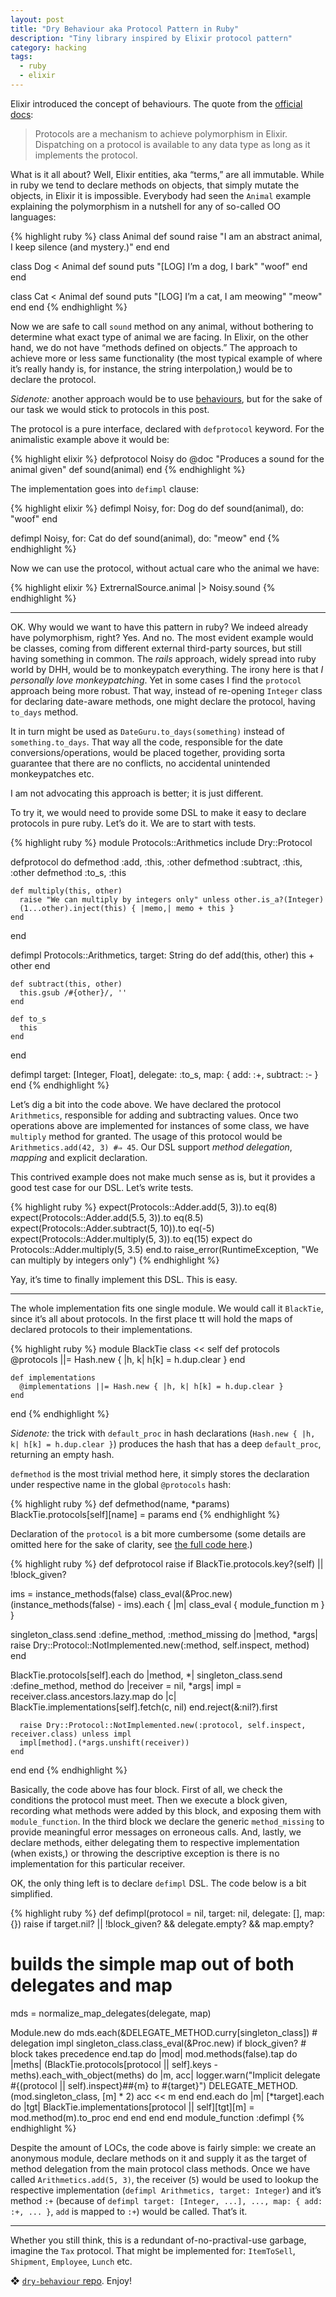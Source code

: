 ```yaml
---
layout: post
title: "Dry Behaviour aka Protocol Pattern in Ruby"
description: "Tiny library inspired by Elixir protocol pattern"
category: hacking
tags:
  - ruby
  - elixir
---
```


Elixir introduced the concept of behaviours. The quote from the [official docs](http://elixir-lang.org/getting-started/protocols.html):

> Protocols are a mechanism to achieve polymorphism in Elixir.
Dispatching on a protocol is available to any data type as long as it implements the protocol.

What is it all about? Well, Elixir entities, aka “terms,” are all immutable.
While in ruby we tend to declare methods on objects, that simply mutate the
objects, in Elixir it is impossible. Everybody had seen the `Animal` example
explaining the polymorphism in a nutshell for any of so-called OO languages:

{% highlight ruby %}
class Animal
  def sound
    raise "I am an abstract animal, I keep silence (and mystery.)"
  end
end

class Dog < Animal
  def sound
    puts "[LOG] I’m a dog, I bark"
    "woof"
  end
end

class Cat < Animal
  def sound
    puts "[LOG] I’m a cat, I am meowing"
    "meow"
  end
end
{% endhighlight %}

Now we are safe to call `sound` method on any animal, without bothering
to determine what exact type of animal we are facing. In Elixir, on the other
hand, we do not have “methods defined on objects.” The approach to achieve
more or less same functionality (the most typical example of where it’s really
handy is, for instance, the string interpolation,) would be to declare
the protocol.

_Sidenote:_ another approach would be to use [behaviours](http://elixir-lang.org/getting-started/typespecs-and-behaviours.html#behaviours),
but for the sake of our task we would stick to protocols in this post.

The protocol is a pure interface, declared with `defprotocol` keyword.
For the animalistic example above it would be:

{% highlight elixir %}
defprotocol Noisy do
  @doc "Produces a sound for the animal given"
  def sound(animal)
end
{% endhighlight %}

The implementation goes into `defimpl` clause:

{% highlight elixir %}
defimpl Noisy, for: Dog do
  def sound(animal), do: "woof"
end

defimpl Noisy, for: Cat do
  def sound(animal), do: "meow"
end
{% endhighlight %}

Now we can use the protocol, without actual care who the animal we have:

{% highlight elixir %}
ExtrernalSource.animal
|> Noisy.sound
{% endhighlight %}

---

OK. Why would we want to have this pattern in ruby? We indeed already have
polymorphism, right? Yes. And no. The most evident example would be classes,
coming from different external third-party sources, but still having
something in common. The _rails_ approach, widely spread into ruby world by DHH,
would be to monkeypatch everything. The irony here is that _I personally love
monkeypatching_. Yet in some cases I find the `protocol` approach being more
robust. That way, instead of re-opening `Integer` class for declaring date-aware
methods, one might declare the protocol, having `to_days` method.

It in turn might be used as `DateGuru.to_days(something)` instead of
`something.to_days`. That way all the code, responsible for the date
conversions/operations, would be placed together, providing sorta guarantee
that there are no conflicts, no accidental unintended monkeypatches etc.

I am not advocating this approach is better; it is just different.

To try it, we would need to provide some DSL to make it easy to declare
protocols in pure ruby. Let’s do it. We are to start with tests.

{% highlight ruby %}
module Protocols::Arithmetics
  include Dry::Protocol

  defprotocol do
    defmethod :add, :this, :other
    defmethod :subtract, :this, :other
    defmethod :to_s, :this

    def multiply(this, other)
      raise "We can multiply by integers only" unless other.is_a?(Integer)
      (1...other).inject(this) { |memo,| memo + this }
    end
  end

  defimpl Protocols::Arithmetics, target: String do
    def add(this, other)
      this + other
    end

    def subtract(this, other)
      this.gsub /#{other}/, ''
    end

    def to_s
      this
    end
  end

  defimpl target: [Integer, Float], delegate: :to_s, map: { add: :+, subtract: :- }
end
{% endhighlight %}

Let’s dig a bit into the code above. We have declared the protocol `Arithmetics`,
responsible for adding and subtracting values. Once two operations above
are implemented for instances of some class, we have `multiply` method for granted.
The usage of this protocol would be `Arithmetics.add(42, 3) #⇒ 45`.
Our DSL support _method delegation_, _mapping_ and explicit declaration.

This contrived example does not make much sense as is, but it provides a good
test case for our DSL. Let’s write tests.

{% highlight ruby %}
expect(Protocols::Adder.add(5, 3)).to eq(8)
expect(Protocols::Adder.add(5.5, 3)).to eq(8.5)
expect(Protocols::Adder.subtract(5, 10)).to eq(-5)
expect(Protocols::Adder.multiply(5, 3)).to eq(15)
expect do
  Protocols::Adder.multiply(5, 3.5)
end.to raise_error(RuntimeException, "We can multiply by integers only")
{% endhighlight %}

Yay, it’s time to finally implement this DSL. This is easy.

---

The whole implementation fits one single module. We would call it `BlackTie`,
since it’s all about protocols. In the first place tt will hold the maps of
declared protocols to their implementations.

{% highlight ruby %}
module BlackTie
  class << self
    def protocols
      @protocols ||= Hash.new { |h, k| h[k] = h.dup.clear }
    end

    def implementations
      @implementations ||= Hash.new { |h, k| h[k] = h.dup.clear }
    end
  end
{% endhighlight %}

_Sidenote:_ the trick with `default_proc` in hash declarations
(`Hash.new { |h, k| h[k] = h.dup.clear }`) produces the hash that has
a deep `default_proc`, returning an empty hash.

`defmethod` is the most trivial method here, it simply stores the
declaration under respective name in the global `@protocols` hash:

{% highlight ruby %}
def defmethod(name, *params)
  BlackTie.protocols[self][name] = params
end
{% endhighlight %}

Declaration of the `protocol` is a bit more cumbersome (some details are
omitted here for the sake of clarity, see
[the full code here](https://github.com/am-kantox/dry-behaviour/blob/master/lib/dry/behaviour/black_tie.rb#L19).)

{% highlight ruby %}
def defprotocol
  raise if BlackTie.protocols.key?(self) || !block_given?

  ims = instance_methods(false)
  class_eval(&Proc.new)
  (instance_methods(false) - ims).each { |m| class_eval { module_function m } }

  singleton_class.send :define_method, :method_missing do |method, *args|
    raise Dry::Protocol::NotImplemented.new(:method, self.inspect, method)
  end

  BlackTie.protocols[self].each do |method, *|
    singleton_class.send :define_method, method do |receiver = nil, *args|
      impl = receiver.class.ancestors.lazy.map do |c|
        BlackTie.implementations[self].fetch(c, nil)
      end.reject(&:nil?).first

      raise Dry::Protocol::NotImplemented.new(:protocol, self.inspect, receiver.class) unless impl
      impl[method].(*args.unshift(receiver))
    end
  end
end
{% endhighlight %}

Basically, the code above has four block. First of all, we check the conditions
the protocol must meet. Then we execute a block given, recording what methods
were added by this block, and exposing them with `module_function`.
In the third block we declare the generic `method_missing` to provide
meaningful error messages on erroneous calls. And, lastly, we declare methods,
either delegating them to respective implementation (when exists,) or throwing
the descriptive exception is there is no implementation for this particular
receiver.

OK, the only thing left is to declare `defimpl` DSL. The code below is a bit
simplified.

{% highlight ruby %}
def defimpl(protocol = nil, target: nil, delegate: [], map: {})
  raise if target.nil? || !block_given? && delegate.empty? && map.empty?

  # builds the simple map out of both delegates and map
  mds = normalize_map_delegates(delegate, map)

  Module.new do
    mds.each(&DELEGATE_METHOD.curry[singleton_class])     # delegation impl
    singleton_class.class_eval(&Proc.new) if block_given? # block takes precedence
  end.tap do |mod|
    mod.methods(false).tap do |meths|
      (BlackTie.protocols[protocol || self].keys - meths).each_with_object(meths) do |m, acc|
        logger.warn("Implicit delegate #{(protocol || self).inspect}##{m} to #{target}")
        DELEGATE_METHOD.(mod.singleton_class, [m] * 2)
        acc << m
      end
    end.each do |m|
      [*target].each do |tgt|
        BlackTie.implementations[protocol || self][tgt][m] = mod.method(m).to_proc
      end
    end
  end
end
module_function :defimpl
{% endhighlight %}

Despite the amount of LOCs, the code above is fairly simple: we create an
anonymous module, declare methods on it and supply it as the target of
method delegation from the main protocol class methods. Once we have called
`Arithmetics.add(5, 3)`, the receiver (`5`) would be used to lookup the
respective implementation (`defimpl Arithmetics, target: Integer`) and
it’s method `:+` (because of `defimpl target: [Integer, ...], ..., map: { add: :+, ... }`,
`add` is mapped to `:+`) would be called. That’s it.

---

Whether you still think, this is a redundant of-no-practival-use garbage,
imagine the `Tax` protocol. That might be implemented for: `ItemToSell`,
`Shipment`, `Employee`, `Lunch` etc.

❖ [`dry-behaviour` repo](https://github.com/am-kantox/dry-behaviour/). Enjoy!
